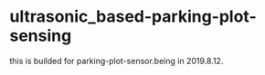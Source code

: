 # ultrasonic_based-parking-plot-sensing
this is builded for parking-plot-sensor.being  in 2019.8.12.
